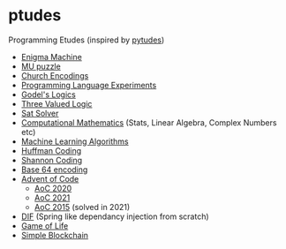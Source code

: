 # ptudes
Programming Etudes (inspired by [pytudes](https://github.com/norvig/pytudes))

* [Enigma Machine](https://github.com/archanpatkar/Enigma)
* [MU puzzle](https://github.com/archanpatkar/mure)
* [Church Encodings](https://github.com/archanpatkar/ChurchEncodings)
* [Programming Language Experiments](https://github.com/archanpatkar/PLT)
* [Godel's Logics](https://github.com/archanpatkar/Godel)
* [Three Valued Logic](https://github.com/archanpatkar/tvl)
* [Sat Solver](https://github.com/archanpatkar/vostas)
* [Computational Mathematics](https://github.com/computationalabstraction/patNum.js) (Stats, Linear Algebra, Complex Numbers etc)
* [Machine Learning Algorithms](https://github.com/archanpatkar/patML.js)
* [Huffman Coding](https://github.com/archanpatkar/Huffman)
* [Shannon Coding](https://github.com/archanpatkar/Shannon)
* [Base 64 encoding](https://github.com/archanpatkar/base64)
* [Advent of Code](https://adventofcode.com/)
  * [AoC 2020](https://github.com/archanpatkar/advent2020)
  * [AoC 2021](https://github.com/archanpatkar/advent2021)
  * [AoC 2015](https://github.com/archanpatkar/advent2015) (solved in 2021)
* [DIF](https://github.com/archanpatkar/DIF) (Spring like dependancy injection from scratch)
* [Game of Life](https://github.com/archanpatkar/GOL)
* [Simple Blockchain](https://github.com/archanpatkar/blockchain.js)
